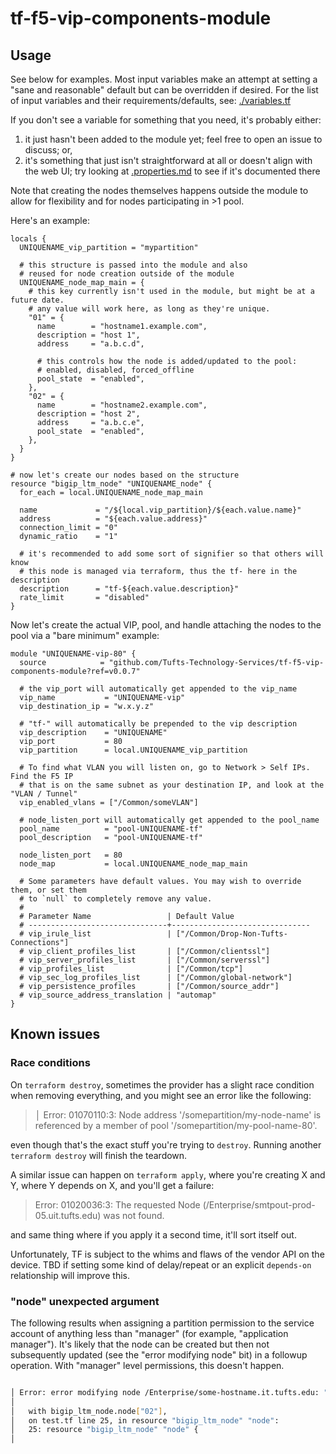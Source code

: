 # tf-f5-vip-components-module

## Usage

See below for examples.  Most input variables make an attempt at setting a "sane and reasonable" default but can be overridden if desired.  For the list of input variables and their requirements/defaults, see: [./variables.tf](variables.tf)

If you don't see a variable for something that you need, it's probably either:

1. it just hasn't been added to the module yet; feel free to open an issue to discuss; or,
1. it's something that just isn't straightforward at all or doesn't align with the web UI; try looking at [.properties.md](properties.md) to see if it's documented there

Note that creating the nodes themselves happens outside the module to allow for flexibility and for nodes participating in >1 pool.

Here's an example:

```hcl
locals {
  UNIQUENAME_vip_partition = "mypartition"
  
  # this structure is passed into the module and also 
  # reused for node creation outside of the module
  UNIQUENAME_node_map_main = {
    # this key currently isn't used in the module, but might be at a future date.
    # any value will work here, as long as they're unique.
    "01" = {
      name        = "hostname1.example.com",
      description = "host 1",
      address     = "a.b.c.d",

      # this controls how the node is added/updated to the pool:
      # enabled, disabled, forced_offline
      pool_state  = "enabled",
    },
    "02" = {
      name        = "hostname2.example.com",
      description = "host 2",
      address     = "a.b.c.e",
      pool_state  = "enabled",
    },
  }
}

# now let's create our nodes based on the structure  
resource "bigip_ltm_node" "UNIQUENAME_node" {
  for_each = local.UNIQUENAME_node_map_main
  
  name             = "/${local.vip_partition}/${each.value.name}"
  address          = "${each.value.address}"
  connection_limit = "0"
  dynamic_ratio    = "1"

  # it's recommended to add some sort of signifier so that others will know 
  # this node is managed via terraform, thus the tf- here in the description
  description      = "tf-${each.value.description}"
  rate_limit       = "disabled"
}
```

Now let's create the actual VIP, pool, and handle attaching the nodes to the pool via a "bare minimum" example:

```hcl
module "UNIQUENAME-vip-80" {
  source            = "github.com/Tufts-Technology-Services/tf-f5-vip-components-module?ref=v0.0.7"

  # the vip_port will automatically get appended to the vip_name
  vip_name           = "UNIQUENAME-vip"
  vip_destination_ip = "w.x.y.z"

  # "tf-" will automatically be prepended to the vip description
  vip_description    = "UNIQUENAME"
  vip_port           = 80
  vip_partition      = local.UNIQUENAME_vip_partition
  
  # To find what VLAN you will listen on, go to Network > Self IPs. Find the F5 IP
  # that is on the same subnet as your destination IP, and look at the "VLAN / Tunnel"
  vip_enabled_vlans = ["/Common/someVLAN"]

  # node_listen_port will automatically get appended to the pool_name
  pool_name          = "pool-UNIQUENAME-tf"
  pool_description   = "pool-UNIQUENAME-tf"

  node_listen_port   = 80
  node_map           = local.UNIQUENAME_node_map_main
  
  # Some parameters have default values. You may wish to override them, or set them
  # to `null` to completely remove any value.
  # 
  # Parameter Name                 | Default Value
  # -------------------------------+-------------------------------
  # vip_irule_list                 | ["/Common/Drop-Non-Tufts-Connections"]  
  # vip_client_profiles_list       | ["/Common/clientssl"]
  # vip_server_profiles_list       | ["/Common/serverssl"]
  # vip_profiles_list              | ["/Common/tcp"]
  # vip_sec_log_profiles_list      | ["/Common/global-network"]
  # vip_persistence_profiles       | ["/Common/source_addr"]
  # vip_source_address_translation | "automap"
}  
```

## Known issues

### Race conditions

On `terraform destroy`, sometimes the provider has a slight race condition when removing everything, and you might see an error like the following:

> │ Error: 01070110:3: Node address '/somepartition/my-node-name' is referenced by a member of pool '/somepartition/my-pool-name-80'.

even though that's the exact stuff you're trying to `destroy`. Running another `terraform destroy` will finish the teardown.

A similar issue can happen on `terraform apply`, where you're creating X and Y, where Y depends on X, and you'll get a failure:

> Error: 01020036:3: The requested Node (/Enterprise/smtpout-prod-05.uit.tufts.edu) was not found.

and same thing where if you apply it a second time, it'll sort itself out.

Unfortunately, TF is subject to the whims and flaws of the vendor API on the device.  TBD if setting some kind of delay/repeat or an explicit `depends-on` relationship will improve this.

### "node" unexpected argument

The following results when assigning a partition permission to the service account of anything less than "manager" (for example, "application manager").  It's likely that the node can be created but then not subsequently updated (see the "error modifying node" bit) in a followup operation.  With "manager" level permissions, this doesn't happen.

```bash

│ Error: error modifying node /Enterprise/some-hostname.it.tufts.edu: "node" unexpected argument
│ 
│   with bigip_ltm_node.node["02"],
│   on test.tf line 25, in resource "bigip_ltm_node" "node":
│   25: resource "bigip_ltm_node" "node" {
│ 
```
